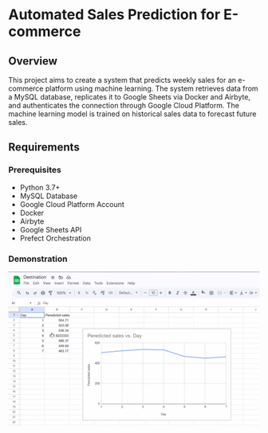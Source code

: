 # Automated Sales Prediction for E-commerce

## Overview

This project aims to create a system that predicts weekly sales for an e-commerce platform using machine learning. The system retrieves data from a MySQL database, replicates it to Google Sheets via Docker and Airbyte, and authenticates the connection through Google Cloud Platform. The machine learning model is trained on historical sales data to forecast future sales.

## Requirements

### Prerequisites

- Python 3.7+
- MySQL Database
- Google Cloud Platform Account
- Docker
- Airbyte
- Google Sheets API
- Prefect Orchestration


### Demonstration

[![Watch the video](https://github.com/phani69015/Automated-Sales-Prediction-For-E-commerce/blob/main/prediction.png)](https://drive.google.com/file/d/1WCmUJJXJZr846bi5CQhFKLqdsBgRrzFk/view?usp=sharing)

